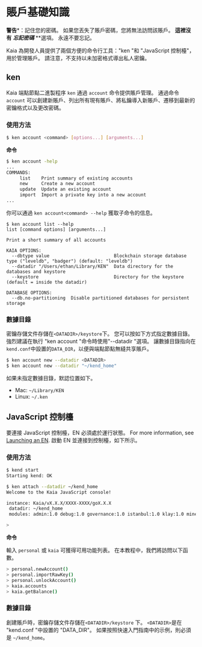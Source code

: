 # 賬戶基礎知識

**警告**\*：記住您的密碼。 如果您丟失了賬戶密碼，您將無法訪問該賬戶。 **這裡沒有** _**忘記密碼**_ \*\*選項。 永遠不要忘記。

Kaia 為開發人員提供了兩個方便的命令行工具："ken "和 "JavaScript 控制檯"，用於管理賬戶。 請注意，不支持以未加密格式導出私人密鑰。

## ken <a id="ken"></a>

Kaia 端點節點二進製程序 `ken` 通過 `account` 命令提供賬戶管理。 通過命令 `account` 可以創建新賬戶、列出所有現有賬戶、將私鑰導入新賬戶、遷移到最新的密鑰格式以及更改密碼。

### 使用方法<a id="usage"></a>

```bash
$ ken account <command> [options...] [arguments...]
```

**命令**

```bash
$ ken account -help
...
COMMANDS:
     list    Print summary of existing accounts
     new     Create a new account
     update  Update an existing account
     import  Import a private key into a new account
...
```

你可以通過 `ken account<command> --help` 獲取子命令的信息。

```text
$ ken account list --help
list [command options] [arguments...]

Print a short summary of all accounts

KAIA OPTIONS:
  --dbtype value                        Blockchain storage database type ("leveldb", "badger") (default: "leveldb")
  --datadir "/Users/ethan/Library/KEN"  Data directory for the databases and keystore
  --keystore                            Directory for the keystore (default = inside the datadir)

DATABASE OPTIONS:
  --db.no-partitioning  Disable partitioned databases for persistent storage
```

### 數據目錄<a id="data-directory"></a>

密鑰存儲文件存儲在`<DATADIR>/keystore`下。 您可以按如下方式指定數據目錄。 強烈建議在執行 "ken account "命令時使用"--datadir "選項。 讓數據目錄指向在`kend.conf`中設置的`DATA_DIR`，以便與端點節點無縫共享賬戶。

```bash
$ ken account new --datadir <DATADIR>
$ ken account new --datadir "~/kend_home"
```

如果未指定數據目錄，默認位置如下。

- Mac: `~/Library/KEN`
- Linux: `~/.ken`

## JavaScript 控制檯<a id="javascript-console"></a>

要連接 JavaScript 控制檯，EN 必須處於運行狀態。 For more information, see [Launching an EN](../../../nodes/endpoint-node/install-endpoint-nodes.md#startup-the-en). 啟動 EN 並連接到控制檯，如下所示。

### 使用方法<a id="usage"></a>

```bash
$ kend start
Starting kend: OK

$ ken attach --datadir ~/kend_home
Welcome to the Kaia JavaScript console!

instance: Kaia/vX.X.X/XXXX-XXXX/goX.X.X
 datadir: ~/kend_home
 modules: admin:1.0 debug:1.0 governance:1.0 istanbul:1.0 klay:1.0 miner:1.0 net:1.0 personal:1.0 rpc:1.0 txpool:1.0

>
```

**命令**

輸入 `personal` 或 `kaia` 可獲得可用功能列表。 在本教程中，我們將訪問以下函數。

```bash
> personal.newAccount()
> personal.importRawKey()
> personal.unlockAccount()
> kaia.accounts
> kaia.getBalance()
```

### 數據目錄<a id="data-directory"></a>

創建賬戶時，密鑰存儲文件存儲在`<DATADIR>/keystore` 下。 `<DATADIR>`是在 "kend.conf "中設置的 "DATA_DIR"。 如果按照快速入門指南中的示例，則必須是 `~/kend_home`。

